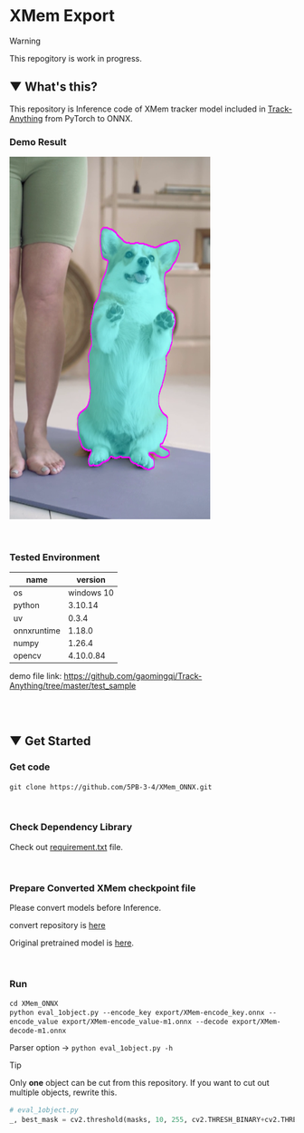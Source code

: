 # XMem Export

> [!WARNING]
> This repogitory is work in progress.

## ▼ What's this?
This repository is Inference code of XMem tracker model included in [Track-Anything](https://github.com/gaomingqi/Track-Anything/tree/master/tracker) from PyTorch to ONNX.

### Demo Result
![result](https://github.com/5PB-3-4/XMem_ONNX/blob/main/demo/result.png)

<br>

### Tested Environment
|name|version|
|----|-------|
|os|windows 10|
|python|3.10.14|
|uv|0.3.4|
|onnxruntime|1.18.0|
|numpy|1.26.4|
|opencv|4.10.0.84|

demo file link: https://github.com/gaomingqi/Track-Anything/tree/master/test_sample

<br><br>


## ▼ Get Started
### Get code
```shell
git clone https://github.com/5PB-3-4/XMem_ONNX.git
```
<br>

### Check Dependency Library
Check out [requirement.txt](https://github.com/5PB-3-4/XMem_ONNX/blob/main/requirements.txt) file.

<br>

### Prepare Converted XMem checkpoint file
Please convert models before Inference.

convert repository is [here](https://github.com/5PB-3-4/XMem_Export/tree/main)

Original pretrained model is [here](https://github.com/hkchengrex/XMem/releases/tag/v1.0).


<br>

### Run
```shell
cd XMem_ONNX
python eval_1object.py --encode_key export/XMem-encode_key.onnx --encode_value export/XMem-encode_value-m1.onnx --decode export/XMem-decode-m1.onnx
```

Parser option ->
``` python eval_1object.py -h ```

> [!TIP]
> Only __one__ object can be cut from this repository. If you want to cut out multiple objects, rewrite this.

```python
# eval_1object.py
_, best_mask = cv2.threshold(masks, 10, 255, cv2.THRESH_BINARY+cv2.THRESH_OTSU)
```


